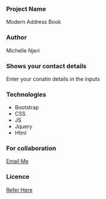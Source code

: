 ### Project Name
Modern Address Book 

### Author
Michelle Njeri

### Shows your contact details 
Enter your conatin details in the inputs 


###  Technologies
* Bootstrap
* CSS
* JS 
* Jquery
* Html

### For collaboration
[Email Me](mailto:vantablanta@gamil.com)

### Licence
[Refer Here](https://github.com/vantablanta/modern-address-book/blob/master/LICENSE)




